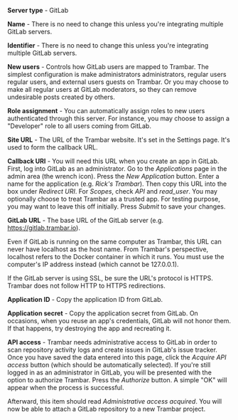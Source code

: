 **Server type** - GitLab

**Name** - There is no need to change this unless you're integrating multiple GitLab servers.

**Identifier** - There is no need to change this unless you're integrating multiple GitLab servers.

**New users** - Controls how GitLab users are mapped to Trambar. The simplest configuration is make administrators administrators, regular users regular users, and external users guests on Trambar. Or you may choose to make all regular users at GitLab moderators, so they can remove undesirable posts created by others.

**Role assignment** - You can automatically assign roles to new users authenticated through this server. For instance, you may choose to assign a "Developer" role to all users coming from GitLab.

**Site URL** - The URL of the Trambar website. It's set in the Settings page. It's used to form the callback URL.

**Callback URI** - You will need this URL when you create an app in GitLab. First, log into GitLab as an administrator. Go to the *Applications* page in the admin area (the wrench icon). Press the *New Application* button. Enter a name for the application (e.g. _Rick's Trambar_). Then copy this URL into the box under *Redirect URI*. For *Scopes*, check *API* and *read_user*. You may optionally choose to treat Trambar as a trusted app. For testing purpose, you may want to leave this off initially. Press *Submit* to save your changes.

**GitLab URL** - The base URL of the GitLab server (e.g. https://gitlab.trambar.io).

Even if GitLab is running on the same computer as Trambar, this URL can never have localhost as the host name. From Trambar's perspective, localhost refers to the Docker container in which it runs. You must use the computer's IP address instead (which cannot be 127.0.0.1).

If the GitLab server is using SSL, be sure the URL's protocol is HTTPS. Trambar does not follow HTTP to HTTPS redirections.

**Application ID** - Copy the application ID from GitLab.

**Application secret** - Copy the application secret from GitLab. On occasions, when you reuse an app's credentials, GitLab will not honor them. If that happens, try destroying the app and recreating it.

**API access** - Trambar needs administrative access to GitLab in order to scan repository activity logs and create issues in GitLab's issue tracker. Once you have saved the data entered into this page, click the *Acquire API access* button (which should be automatically selected). If you're still logged in as an administrator in GitLab, you will be presented with the option to authorize Trambar. Press the *Authorize* button. A simple "OK" will appear when the process is successful.

Afterward, this item should read *Administrative access acquired*. You will now be able to attach a GitLab repository to a new Trambar project.

